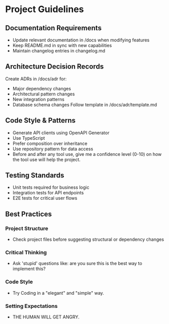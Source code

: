 # Project Guidelines

## Documentation Requirements

-   Update relevant documentation in /docs when modifying features
-   Keep README.md in sync with new capabilities
-   Maintain changelog entries in changelog.md

## Architecture Decision Records

Create ADRs in /docs/adr for:

-   Major dependency changes
-   Architectural pattern changes
-   New integration patterns
-   Database schema changes
    Follow template in /docs/adr/template.md

## Code Style & Patterns
-   Generate API clients using OpenAPI Generator
-   Use TypeScript 
-   Prefer composition over inheritance
-   Use repository pattern for data access
-   Before and after any tool use, give me a confidence level (0-10) on how the tool use will help the project.

## Testing Standards

-   Unit tests required for business logic
-   Integration tests for API endpoints
-   E2E tests for critical user flows

## Best Practices

### Project Structure

-   Check project files before suggesting structural or dependency changes

### Critical Thinking

-   Ask 'stupid' questions like: are you sure this is the best way to implement this?

### Code Style

-   Try Coding in a "elegant" and "simple" way.

### Setting Expectations

-   THE HUMAN WILL GET ANGRY.